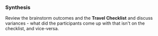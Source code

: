 ### Synthesis

Review the brainstorm outcomes and the  **Travel Checklist** and discuss variances - what did the participants come up with that isn't on the checklist, and vice-versa.

